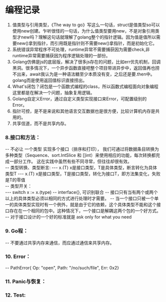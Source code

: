 # 编程记录

1. 值类型与引用类型，《The way to go》写这么一句话，struct是值类型so可以使用new创建。乍听很怪的一句话，为什么值类型要用new，不是对象引用类型才new吗？理解这句话就理解了golang整个的指针逻辑。因为值是值所以需要new()拿到指针，而引用既是指针则不需要new()拿指针，而是初始化它。  
2. 系统错误异常程序不可处理，runtime异常不需要捕获因为需要check,非runtime异常需要捕获因为程序逻辑处理的一部份。  
3. Golang仿佛是js的底层版，解决了很多js存在的问题，比如err优先机制，回调黑洞。很多情况下，一个异步函数直接吧整个项目带进异步中，返回值再也捞不出来，await我认为是一种语法糖至少本质没有变，之后还是要.then中。golang而是使用返回值标识直接捞出。  
4. What's闭包？闭包是一个函数式编程的class，所以函数式编程面向对象编程这里都是在解决一个问题，抽象复用逻辑。  
5. Golang自定义Error，通过自定义类型实现接口来Error，可配置级别的Error。  
6. 指针可控，是不是来说和其他语言交互数据也是很方便，比较计算机内存是共用的。 
7. 共享信道，而不是共享内存。  
### 8.接口和方法：
-- 不必让 一个类型 实现多个接口（排序和打印）， 我们可通过将数据条目转换为多种类型（Sequence、sort.IntSlice 和 []int）来使用相应的功能，每次转换都完成一部分工作。 这在实践中虽然有些不同寻常，但往往却很有效。  
-- 类型转换、类型断言: 
--- x.(T) x是接口类型，T是具体类型，断言转化为具体类型T
--- x.(T) x是接口类型，T是接口类型，转化为接口T，即方法集变化，失败是T的零值  
-- 类型开关：  
--- switch x := x.(type)
-- interface{}, 可识别联合
-- 接口只有当有两个或两个以上的具体类型必须以相同的方式进行处理时才需要。
-- 当一个接口只被一个单一的具体类型实现时有一个例外，就是由于它的依赖，这个具体类型不能和这个接口存在在一个相同的包中。这种情况下，一个接口是解耦这两个包的一个好方式。
-- 对于接口设计的一个好的标准就是 ask only for what you need
### 9. Go程：  
-- 不要通过共享内存来通信，而应通过通信来共享内存。
### 10. Error：  
-- PathError{ Op: "open", Path: "/no/such/file", Err: 0x2}  

### 11. Panic与恢复：  
### 12. Test:  